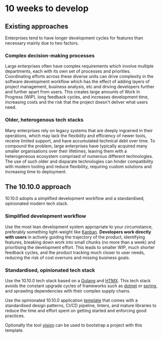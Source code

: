 # 10 weeks to develop

## Existing approaches

Enterprises tend to have longer development cycles for features than necessary mainly due to two factors.

### Complex decision-making processes

Large enterprises often have complex requirements which involve multiple departments, each with its own set of processes and priorities. Coordinating efforts across these diverse units can drive complexity in the software development workflow which has the effect of adding layers of project management, business analysis, etc and driving developers further and further apart from users. This creates large amounts of Work In Progress (WIP), long feedback cycles, and increases development time, increasing costs and the risk that the project doesn't deliver what users need.

### Older, heterogenous tech stacks

Many enterprises rely on legacy systems that are deeply ingrained in their operations, which may lack the flexibility and efficiency of newer tools, receive limited support, and have accumulated technical debt over time. To compound the problem, large enterprises have typically acquired many smaller organisations over their lifetimes, leaving them with a heterogeneous ecosystem comprised of numerous different technologies. The use of such older and disparate technologies can hinder compatibility with modern tooling and reduce flexibility, requiring custom solutions and increasing time to deployment.

## The 10.10.0 approach

10.10.0 adopts a simplified development workflow and a standardised, opinionated modern tech stack.

### Simplified development workflow

Use the most lean development system appropriate to your circumstance, preferably something light-weight like [Kanban](<https://en.wikipedia.org/wiki/Kanban_(development)>). **Developers work directly with users** in actively guiding the trajectory of the product, identifying features, breaking down work into small chunks (no more than a week) and prioritising the development effort. This leads to smaller WIP, much shorter feedback cycles, and the product tracking much closer to user needs, reducing the risk of cost overruns and missing business goals.

### Standardised, opinionated tech stack

Use the 10.10.0 tech stack based on a [Golang](https://go.dev) and [HTMX](https://htmx.org). This tech stack avoids the constant upgrade cycles of frameworks such as [dotnet](https://dotnet.microsoft.com/en-us/) or [spring](https://spring.io), and sprawling dependencies with their complex supply chains.

Use the opinionated 10.10.0 application [template](https://github.com/atos-digital/10.10.0-template) that comes with a standardised design patterns, CI/CD pipeline, linters, and mature libraries to reduce the time and effort spent on getting started and enforcing good practices.

Optionally the tool [vision](https://github.com/vision-cli/vision) can be used to bootstrap a project with this template.
